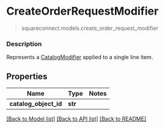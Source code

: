 # CreateOrderRequestModifier
> squareconnect.models.create_order_request_modifier

### Description

Represents a [CatalogModifier](#type-catalogmodifier) applied to a single line item.

## Properties
Name | Type | Notes
------------ | ------------- | -------------
**catalog_object_id** | **str** | 

[[Back to Model list]](../README.md#documentation-for-models) [[Back to API list]](../README.md#documentation-for-api-endpoints) [[Back to README]](../README.md)


